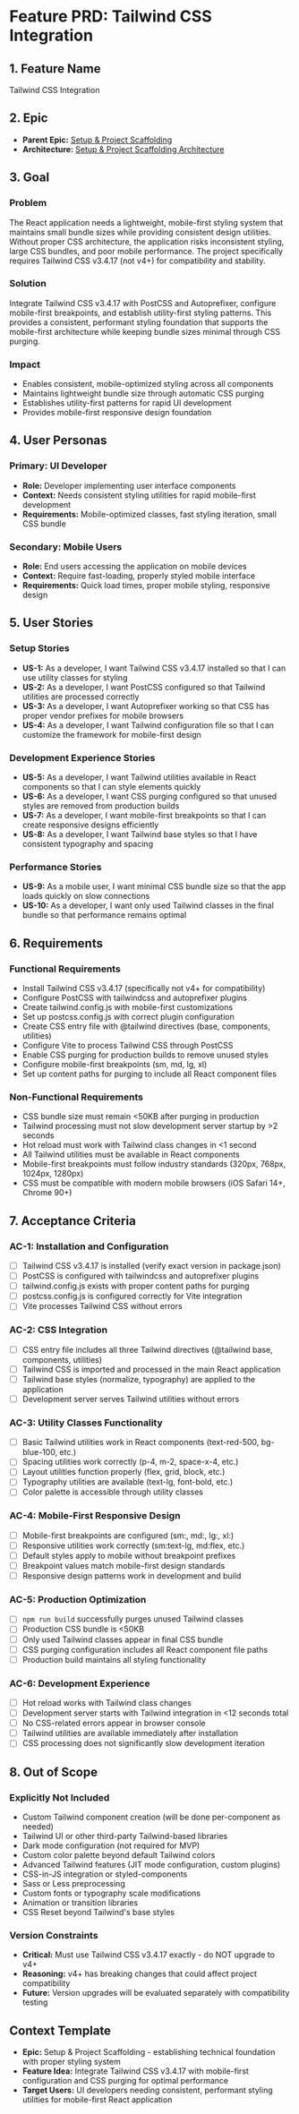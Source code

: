 # Feature PRD: Tailwind CSS Integration

## 1. Feature Name

Tailwind CSS Integration

## 2. Epic

- **Parent Epic:** [Setup & Project Scaffolding](../epic.md)
- **Architecture:** [Setup & Project Scaffolding Architecture](../arch.md)

## 3. Goal

### Problem
The React application needs a lightweight, mobile-first styling system that maintains small bundle sizes while providing consistent design utilities. Without proper CSS architecture, the application risks inconsistent styling, large CSS bundles, and poor mobile performance. The project specifically requires Tailwind CSS v3.4.17 (not v4+) for compatibility and stability.

### Solution
Integrate Tailwind CSS v3.4.17 with PostCSS and Autoprefixer, configure mobile-first breakpoints, and establish utility-first styling patterns. This provides a consistent, performant styling foundation that supports the mobile-first architecture while keeping bundle sizes minimal through CSS purging.

### Impact
- Enables consistent, mobile-optimized styling across all components
- Maintains lightweight bundle size through automatic CSS purging
- Establishes utility-first patterns for rapid UI development
- Provides mobile-first responsive design foundation

## 4. User Personas

### Primary: UI Developer
- **Role:** Developer implementing user interface components
- **Context:** Needs consistent styling utilities for rapid mobile-first development
- **Requirements:** Mobile-optimized classes, fast styling iteration, small CSS bundle

### Secondary: Mobile Users
- **Role:** End users accessing the application on mobile devices
- **Context:** Require fast-loading, properly styled mobile interface
- **Requirements:** Quick load times, proper mobile styling, responsive design

## 5. User Stories

### Setup Stories
- **US-1:** As a developer, I want Tailwind CSS v3.4.17 installed so that I can use utility classes for styling
- **US-2:** As a developer, I want PostCSS configured so that Tailwind utilities are processed correctly
- **US-3:** As a developer, I want Autoprefixer working so that CSS has proper vendor prefixes for mobile browsers
- **US-4:** As a developer, I want Tailwind configuration file so that I can customize the framework for mobile-first design

### Development Experience Stories
- **US-5:** As a developer, I want Tailwind utilities available in React components so that I can style elements quickly
- **US-6:** As a developer, I want CSS purging configured so that unused styles are removed from production builds
- **US-7:** As a developer, I want mobile-first breakpoints so that I can create responsive designs efficiently
- **US-8:** As a developer, I want Tailwind base styles so that I have consistent typography and spacing

### Performance Stories
- **US-9:** As a mobile user, I want minimal CSS bundle size so that the app loads quickly on slow connections
- **US-10:** As a developer, I want only used Tailwind classes in the final bundle so that performance remains optimal

## 6. Requirements

### Functional Requirements
- Install Tailwind CSS v3.4.17 (specifically not v4+ for compatibility)
- Configure PostCSS with tailwindcss and autoprefixer plugins  
- Create tailwind.config.js with mobile-first customizations
- Set up postcss.config.js with correct plugin configuration
- Create CSS entry file with @tailwind directives (base, components, utilities)
- Configure Vite to process Tailwind CSS through PostCSS
- Enable CSS purging for production builds to remove unused styles
- Configure mobile-first breakpoints (sm, md, lg, xl)
- Set up content paths for purging to include all React component files

### Non-Functional Requirements  
- CSS bundle size must remain <50KB after purging in production
- Tailwind processing must not slow development server startup by >2 seconds
- Hot reload must work with Tailwind class changes in <1 second
- All Tailwind utilities must be available in React components
- Mobile-first breakpoints must follow industry standards (320px, 768px, 1024px, 1280px)
- CSS must be compatible with modern mobile browsers (iOS Safari 14+, Chrome 90+)

## 7. Acceptance Criteria

### AC-1: Installation and Configuration
- [ ] Tailwind CSS v3.4.17 is installed (verify exact version in package.json)
- [ ] PostCSS is configured with tailwindcss and autoprefixer plugins
- [ ] tailwind.config.js exists with proper content paths for purging
- [ ] postcss.config.js is configured correctly for Vite integration
- [ ] Vite processes Tailwind CSS without errors

### AC-2: CSS Integration
- [ ] CSS entry file includes all three Tailwind directives (@tailwind base, components, utilities)
- [ ] Tailwind CSS is imported and processed in the main React application
- [ ] Tailwind base styles (normalize, typography) are applied to the application
- [ ] Development server serves Tailwind utilities without errors

### AC-3: Utility Classes Functionality
- [ ] Basic Tailwind utilities work in React components (text-red-500, bg-blue-100, etc.)
- [ ] Spacing utilities work correctly (p-4, m-2, space-x-4, etc.)
- [ ] Layout utilities function properly (flex, grid, block, etc.)
- [ ] Typography utilities are available (text-lg, font-bold, etc.)
- [ ] Color palette is accessible through utility classes

### AC-4: Mobile-First Responsive Design
- [ ] Mobile-first breakpoints are configured (sm:, md:, lg:, xl:)
- [ ] Responsive utilities work correctly (sm:text-lg, md:flex, etc.)
- [ ] Default styles apply to mobile without breakpoint prefixes
- [ ] Breakpoint values match mobile-first design standards
- [ ] Responsive design patterns work in development and build

### AC-5: Production Optimization
- [ ] `npm run build` successfully purges unused Tailwind classes
- [ ] Production CSS bundle is <50KB
- [ ] Only used Tailwind classes appear in final CSS bundle
- [ ] CSS purging configuration includes all React component file paths
- [ ] Production build maintains all styling functionality

### AC-6: Development Experience
- [ ] Hot reload works with Tailwind class changes
- [ ] Development server starts with Tailwind integration in <12 seconds total
- [ ] No CSS-related errors appear in browser console
- [ ] Tailwind utilities are available immediately after installation
- [ ] CSS processing does not significantly slow development iteration

## 8. Out of Scope

### Explicitly Not Included
- Custom Tailwind component creation (will be done per-component as needed)
- Tailwind UI or other third-party Tailwind-based libraries
- Dark mode configuration (not required for MVP)
- Custom color palette beyond default Tailwind colors
- Advanced Tailwind features (JIT mode configuration, custom plugins)
- CSS-in-JS integration or styled-components
- Sass or Less preprocessing
- Custom fonts or typography scale modifications
- Animation or transition libraries
- CSS Reset beyond Tailwind's base styles

### Version Constraints
- **Critical:** Must use Tailwind CSS v3.4.17 exactly - do NOT upgrade to v4+
- **Reasoning:** v4+ has breaking changes that could affect project compatibility
- **Future:** Version upgrades will be evaluated separately with compatibility testing

## Context Template

- **Epic:** Setup & Project Scaffolding - establishing technical foundation with proper styling system
- **Feature Idea:** Integrate Tailwind CSS v3.4.17 with mobile-first configuration and CSS purging for optimal performance
- **Target Users:** UI developers needing consistent, performant styling utilities for mobile-first React application